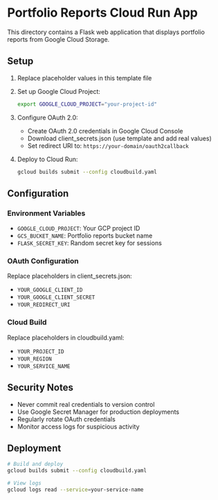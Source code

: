 # Portfolio Reports Cloud Run App

This directory contains a Flask web application that displays portfolio reports from Google Cloud Storage.

## Setup

1. Replace placeholder values in this template file
2. Set up Google Cloud Project:
   ```bash
   export GOOGLE_CLOUD_PROJECT="your-project-id"
   ```

3. Configure OAuth 2.0:
   - Create OAuth 2.0 credentials in Google Cloud Console
   - Download client_secrets.json (use template and add real values)
   - Set redirect URI to: `https://your-domain/oauth2callback`

4. Deploy to Cloud Run:
   ```bash
   gcloud builds submit --config cloudbuild.yaml
   ```

## Configuration

### Environment Variables
- `GOOGLE_CLOUD_PROJECT`: Your GCP project ID
- `GCS_BUCKET_NAME`: Portfolio reports bucket name
- `FLASK_SECRET_KEY`: Random secret key for sessions

### OAuth Configuration
Replace placeholders in client_secrets.json:
- `YOUR_GOOGLE_CLIENT_ID`
- `YOUR_GOOGLE_CLIENT_SECRET`  
- `YOUR_REDIRECT_URI`

### Cloud Build
Replace placeholders in cloudbuild.yaml:
- `YOUR_PROJECT_ID`
- `YOUR_REGION`
- `YOUR_SERVICE_NAME`

## Security Notes
- Never commit real credentials to version control
- Use Google Secret Manager for production deployments
- Regularly rotate OAuth credentials
- Monitor access logs for suspicious activity

## Deployment
```bash
# Build and deploy
gcloud builds submit --config cloudbuild.yaml

# View logs
gcloud logs read --service=your-service-name
```